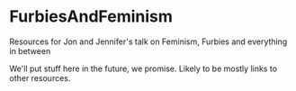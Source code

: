 # FurbiesAndFeminism
Resources for Jon and Jennifer's talk on Feminism, Furbies and everything in between

We'll put stuff here in the future, we promise. Likely to be mostly links to other resources.

